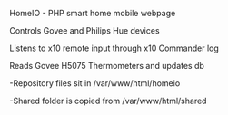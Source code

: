 HomeIO - PHP smart home mobile webpage

Controls Govee and Philips Hue devices

Listens to x10 remote input through x10 Commander log

Reads Govee H5075 Thermometers and updates db 

-Repository files sit in /var/www/html/homeio

-Shared folder is copied from /var/www/html/shared